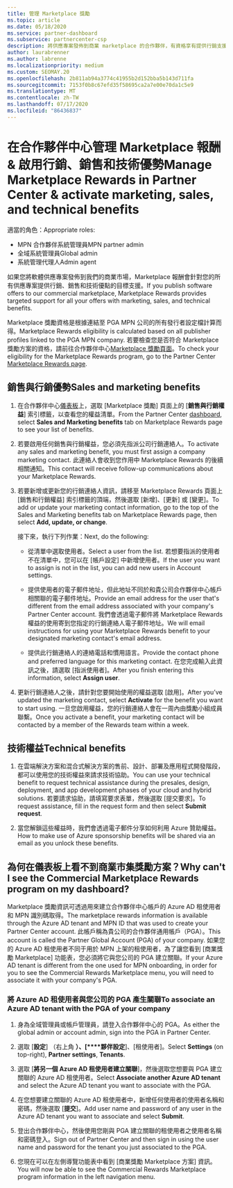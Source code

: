 ```yaml
---
title: 管理 Marketplace 獎勵
ms.topic: article
ms.date: 05/18/2020
ms.service: partner-dashboard
ms.subservice: partnercenter-csp
description: 將供應專案發佈到商業 marketplace 的合作夥伴，有資格享有提供行銷支援的權益。
author: laurabrenner
ms.author: labrenne
ms.localizationpriority: medium
ms.custom: SEOMAY.20
ms.openlocfilehash: 2b811ab94a3774c41955b2d152bba5b143d711fa
ms.sourcegitcommit: 7153f0b8c67efd35f58695ca2a7e00e70da1c5e9
ms.translationtype: MT
ms.contentlocale: zh-TW
ms.lasthandoff: 07/17/2020
ms.locfileid: "86436837"
---
```

# <a name="manage-marketplace-rewards-in-partner-center--activate-marketing-sales-and-technical-benefits"></a><span data-ttu-id="c99a9-103">在合作夥伴中心管理 Marketplace 報酬 & 啟用行銷、銷售和技術優勢</span><span class="sxs-lookup"><span data-stu-id="c99a9-103">Manage Marketplace Rewards in Partner Center & activate marketing, sales, and technical benefits</span></span>

<span data-ttu-id="c99a9-104">適當的角色：</span><span class="sxs-lookup"><span data-stu-id="c99a9-104">Appropriate roles:</span></span>

- <span data-ttu-id="c99a9-105">MPN 合作夥伴系統管理員</span><span class="sxs-lookup"><span data-stu-id="c99a9-105">MPN partner admin</span></span>
- <span data-ttu-id="c99a9-106">全域系統管理員</span><span class="sxs-lookup"><span data-stu-id="c99a9-106">Global admin</span></span>
- <span data-ttu-id="c99a9-107">系統管理代理人</span><span class="sxs-lookup"><span data-stu-id="c99a9-107">Admin agent</span></span>

<span data-ttu-id="c99a9-108">如果您將軟體供應專案發佈到我們的商業市場，Marketplace 報酬會針對您的所有供應專案提供行銷、銷售和技術優點的目標支援。</span><span class="sxs-lookup"><span data-stu-id="c99a9-108">If you  publish software offers to our commercial marketplace, Marketplace Rewards provides targeted support for all your offers with marketing, sales, and technical benefits.</span></span>

<span data-ttu-id="c99a9-109">Marketplace 獎勵資格是根據連結至 PGA MPN 公司的所有發行者設定檔計算而得。</span><span class="sxs-lookup"><span data-stu-id="c99a9-109">Marketplace Rewards eligibility is calculated based on all publisher profiles linked to the PGA MPN company.</span></span> <span data-ttu-id="c99a9-110">若要檢查您是否符合 Marketplace 獎勵方案的資格，請前往合作夥伴中心[Marketplace 獎勵頁面](https://partner.microsoft.com/dashboard/mpn/program/commercialmarketplace)。</span><span class="sxs-lookup"><span data-stu-id="c99a9-110">To check your eligibility for the Marketplace Rewards program, go to the Partner Center [Marketplace Rewards page](https://partner.microsoft.com/dashboard/mpn/program/commercialmarketplace).</span></span>

## <a name="sales-and-marketing-benefits"></a><span data-ttu-id="c99a9-111">銷售與行銷優勢</span><span class="sxs-lookup"><span data-stu-id="c99a9-111">Sales and marketing benefits</span></span>

1. <span data-ttu-id="c99a9-112">在合作夥伴中心[儀表板](https://partner.microsoft.com/dashboard)上，選取 [Marketplace 獎勵] 頁面上的 [**銷售與行銷權益**] 索引標籤，以查看您的權益清單。</span><span class="sxs-lookup"><span data-stu-id="c99a9-112">From the Partner Center [dashboard](https://partner.microsoft.com/dashboard), select **Sales and Marketing benefits** tab on Marketplace Rewards page to see your list of benefits.</span></span> 

2. <span data-ttu-id="c99a9-113">若要啟用任何銷售與行銷權益，您必須先指派公司行銷連絡人。</span><span class="sxs-lookup"><span data-stu-id="c99a9-113">To activate any sales and marketing benefit, you must first assign a company marketing contact.</span></span> <span data-ttu-id="c99a9-114">此連絡人會收到您作用中 Marketplace Rewards 的後續相關通知。</span><span class="sxs-lookup"><span data-stu-id="c99a9-114">This contact will receive follow-up communications about your Marketplace Rewards.</span></span>

3. <span data-ttu-id="c99a9-115">若要新增或更新您的行銷連絡人資訊，請移至 Marketplace Rewards 頁面上 [銷售和行銷權益] 索引標籤的頂端，然後選取 [新增]、[更新] 或 [變更]。</span><span class="sxs-lookup"><span data-stu-id="c99a9-115">To add or update your marketing contact information, go to the top of the Sales and Marketing benefits tab on Marketplace Rewards page, then select **Add, update, or change**.</span></span> 

   <span data-ttu-id="c99a9-116">接下來，執行下列作業：</span><span class="sxs-lookup"><span data-stu-id="c99a9-116">Next, do the following:</span></span>

   - <span data-ttu-id="c99a9-117">從清單中選取使用者。</span><span class="sxs-lookup"><span data-stu-id="c99a9-117">Select a user from the list.</span></span> <span data-ttu-id="c99a9-118">若想要指派的使用者不在清單中，您可以在 [帳戶設定] 中新增使用者。</span><span class="sxs-lookup"><span data-stu-id="c99a9-118">If the user you want to assign is not in the list, you can add new users in Account settings.</span></span>

   - <span data-ttu-id="c99a9-119">提供使用者的電子郵件地址，但此地址不同於和貴公司合作夥伴中心帳戶相關聯的電子郵件地址。</span><span class="sxs-lookup"><span data-stu-id="c99a9-119">Provide an email address for the user that's different from the email address associated with your company's Partner Center account.</span></span> <span data-ttu-id="c99a9-120">我們會透過電子郵件將 Marketplace Rewards 權益的使用寄到您指定的行銷連絡人電子郵件地址。</span><span class="sxs-lookup"><span data-stu-id="c99a9-120">We will email instructions for using your Marketplace Rewards benefit to your designated marketing contact's email address.</span></span>

   - <span data-ttu-id="c99a9-121">提供此行銷連絡人的連絡電話和慣用語言。</span><span class="sxs-lookup"><span data-stu-id="c99a9-121">Provide the contact phone and preferred language for this marketing contact.</span></span> <span data-ttu-id="c99a9-122">在您完成輸入此資訊之後，請選取 [指派使用者]。</span><span class="sxs-lookup"><span data-stu-id="c99a9-122">After you finish entering this information, select **Assign user**.</span></span>

4. <span data-ttu-id="c99a9-123">更新行銷連絡人之後，請針對您要開始使用的權益選取 [啟用]。</span><span class="sxs-lookup"><span data-stu-id="c99a9-123">After you’ve updated the marketing contact, select **Activate** for the benefit you want to start using.</span></span> <span data-ttu-id="c99a9-124">一旦您啟用權益，您的行銷連絡人會在一周內由獎勵小組成員聯繫。</span><span class="sxs-lookup"><span data-stu-id="c99a9-124">Once you activate a benefit, your marketing contact will be contacted by a member of the Rewards team within a week.</span></span>

## <a name="technical-benefits"></a><span data-ttu-id="c99a9-125">技術權益</span><span class="sxs-lookup"><span data-stu-id="c99a9-125">Technical benefits</span></span>

1. <span data-ttu-id="c99a9-126">在雲端解決方案和混合式解決方案的售前、設計、部署及應用程式開發階段，都可以使用您的技術權益來請求技術協助。</span><span class="sxs-lookup"><span data-stu-id="c99a9-126">You can use your technical benefit to request technical assistance during the presales, design, deployment, and app development phases of your cloud and hybrid solutions.</span></span> <span data-ttu-id="c99a9-127">若要請求協助，請填寫要求表單，然後選取 [提交要求]。</span><span class="sxs-lookup"><span data-stu-id="c99a9-127">To request assistance, fill in the request form and then select **Submit request**.</span></span>

2. <span data-ttu-id="c99a9-128">當您解鎖這些權益時，我們會透過電子郵件分享如何利用 Azure 贊助權益。</span><span class="sxs-lookup"><span data-stu-id="c99a9-128">How to make use of Azure sponsorship benefits will be shared via an email as you unlock these benefits.</span></span>

## <a name="why-cant-i-see-the-commercial-marketplace-rewards-program-on-my-dashboard"></a><span data-ttu-id="c99a9-129">為何在儀表板上看不到商業市集獎勵方案？</span><span class="sxs-lookup"><span data-stu-id="c99a9-129">Why can't I see the Commercial Marketplace Rewards program on my dashboard?</span></span>

<span data-ttu-id="c99a9-130">Marketplace 獎勵資訊可透過用來建立合作夥伴中心帳戶的 Azure AD 租使用者和 MPN 識別碼取得。</span><span class="sxs-lookup"><span data-stu-id="c99a9-130">The marketplace rewards information is available through the Azure AD tenant and MPN ID that was used to create your Partner Center account.</span></span> <span data-ttu-id="c99a9-131">此帳戶稱為貴公司的合作夥伴通用帳戶（PGA）。</span><span class="sxs-lookup"><span data-stu-id="c99a9-131">This account is called the Partner Global Account (PGA) of your company.</span></span> <span data-ttu-id="c99a9-132">如果您的 Azure AD 租使用者不同于用於 MPN 上架的租使用者，為了讓您看到 [商業獎勵 Marketplace] 功能表，您必須將它與您公司的 PGA 建立關聯。</span><span class="sxs-lookup"><span data-stu-id="c99a9-132">If your Azure AD tenant is different from the  one used for MPN onboarding, in order for you to see the Commercial Rewards Marketplace menu, you will need to associate it with your company's PGA.</span></span>

### <a name="to-associate-an-azure-ad-tenant-with-the-pga-of-your-company"></a><span data-ttu-id="c99a9-133">將 Azure AD 租使用者與您公司的 PGA 產生關聯</span><span class="sxs-lookup"><span data-stu-id="c99a9-133">To associate an Azure AD tenant with the PGA of your company</span></span>

1. <span data-ttu-id="c99a9-134">身為全域管理員或帳戶管理員，請登入合作夥伴中心的 PGA。</span><span class="sxs-lookup"><span data-stu-id="c99a9-134">As either the global admin or account admin, sign into the PGA in Partner Center.</span></span>

2. <span data-ttu-id="c99a9-135">選取 [**設定**] （右上角 **）、[\*\*\*\*夥伴設定**]、[租使用者]。</span><span class="sxs-lookup"><span data-stu-id="c99a9-135">Select **Settings** (on top-right), **Partner settings**, **Tenants**.</span></span> 

3. <span data-ttu-id="c99a9-136">選取 [**將另一個 Azure AD 租使用者建立關聯**]，然後選取您想要與 PGA 建立關聯的 Azure AD 租使用者。</span><span class="sxs-lookup"><span data-stu-id="c99a9-136">Select **Associate another Azure AD tenant** and select the Azure AD tenant you want to associate with the PGA.</span></span>

4. <span data-ttu-id="c99a9-137">在您想要建立關聯的 Azure AD 租使用者中，新增任何使用者的使用者名稱和密碼，然後選取 [**提交**]。</span><span class="sxs-lookup"><span data-stu-id="c99a9-137">Add user name and password of any user in the Azure AD tenant you want to associate and select **Submit**.</span></span>

5. <span data-ttu-id="c99a9-138">登出合作夥伴中心，然後使用您剛與 PGA 建立關聯的租使用者之使用者名稱和密碼登入。</span><span class="sxs-lookup"><span data-stu-id="c99a9-138">Sign out of Partner Center and then sign in using the user name and password for the tenant you just associated to the PGA.</span></span>

6. <span data-ttu-id="c99a9-139">您現在可以在左側導覽功能表中看到 [商業獎勵 Marketplace 方案] 資訊。</span><span class="sxs-lookup"><span data-stu-id="c99a9-139">You will now be able to see the Commercial Rewards Marketplace program information in the left navigation menu.</span></span>

